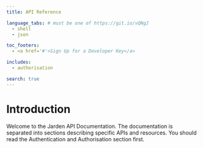 ```yaml
---
title: API Reference

language_tabs: # must be one of https://git.io/vQNgJ
  - shell
  - json

toc_footers:
  - <a href='#'>Sign Up for a Developer Key</a>

includes:
  - authorisation

search: true
---
```


# Introduction

Welcome to the Jarden API Documentation.  The documentation is separated into sections describing specific APIs and resources.  You should read the Authentication and Authorisation section first.
